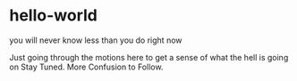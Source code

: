 # hello-world
you will never know less than you do right now

Just going through the motions here to get a sense of what the hell is going on
Stay Tuned. More Confusion to Follow.
